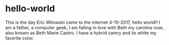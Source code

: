 # hello-world
This is the day Eric Witowski came to the internet 4-10-2017,  hello world!!
I am a father, a computer geek, I am falling in love with Beth my carolina rose, also known as Beth Marie Castro.
I have a hybrid camry and its white my favorite color.
